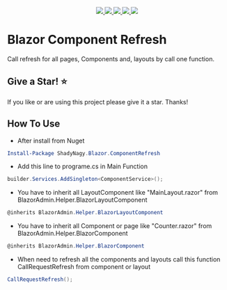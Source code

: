 <p align="center">
    <a href="https://www.nuget.org/packages/ShadyNagy.Blazor.ComponentRefresh" alt="NuGet">
        <img src="https://img.shields.io/nuget/v/ShadyNagy.Blazor.ComponentRefresh" />
    </a>
    <a href="https://www.nuget.org/packages/ShadyNagy.Blazor.ComponentRefresh" alt="NuGet">
        <img src="https://img.shields.io/nuget/dt/ShadyNagy.Blazor.ComponentRefresh" />
    </a>
    <a href="https://github.com/shadynagy/BlazorComponentRefresh/workflows/publish%20ShadyNagy.Blazor.ComponentRefresh%20to%20nuget/badge.svg" alt="Workflows">
        <img src="https://github.com/shadynagy/BlazorComponentRefresh/workflows/publish%20ShadyNagy.Blazor.ComponentRefresh%20to%20nuget/badge.svg" />
    </a>
    <a href="https://github.com/ShadyNagy/Utilities/graphs/contributors" alt="Contributors">
        <img src="https://img.shields.io/github/contributors/ShadyNagy/BlazorComponentRefresh" />
    </a>
    <a href="https://github.com/ShadyNagy/BlazorComponentRefresh/blob/master/LICENSE" alt="license">
        <img src="https://img.shields.io/badge/License-MIT-blue.svg" />
    </a>
</p>

# Blazor Component Refresh
Call refresh for all pages, Components and, layouts by call one function.

## Give a Star! :star:

If you like or are using this project please give it a star. Thanks!

## How To Use
- After install from Nuget
```powershell
Install-Package ShadyNagy.Blazor.ComponentRefresh
```
- Add this line to programe.cs in Main Function
```csharp
builder.Services.AddSingleton<ComponentService>();
```

- You have to inherit all LayoutComponent like "MainLayout.razor" from BlazorAdmin.Helper.BlazorLayoutComponent
```csharp
@inherits BlazorAdmin.Helper.BlazorLayoutComponent
```

- You have to inherit all Component or page like "Counter.razor" from BlazorAdmin.Helper.BlazorComponent
```csharp
@inherits BlazorAdmin.Helper.BlazorComponent
```

- When need to refresh all the components and layouts call this function CallRequestRefresh from component or layout
```csharp
CallRequestRefresh();
```
